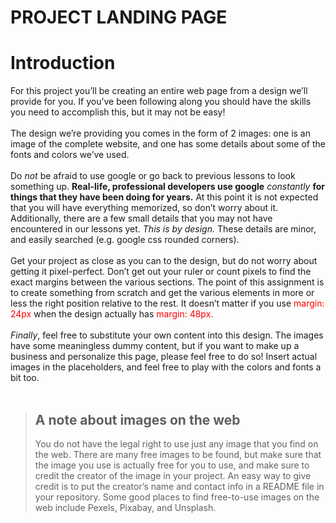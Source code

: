 # PROJECT LANDING PAGE

# Introduction

For this project you’ll be creating an entire web page from a design we’ll
provide for you. If you’ve been following along you should have the skills you
need to accomplish this, but it may not be easy!<br>
<br>
The design we’re providing you comes in the form of 2 images: one is an image
of the complete website, and one has some details about some of the fonts and
colors we’ve used.<br>
<br>
Do _not_ be afraid to use google or go back to previous lessons to look
something up. **Real-life, professional developers use google** _constantly_
**for things that they have been doing for years.** At this point it is not expected
that you will have everything memorized, so don’t worry about it.
Additionally, there are a few small details that you may not have encountered
in our lessons yet. _This is by design._ These details are minor, and easily
searched (e.g. google css rounded corners).<br>
<br>
Get your project as close as you can to the design, but do not worry about getting
it pixel-perfect. Don’t get out your ruler or count pixels to find the exact margins
between the various sections. The point of this assignment is to create something
from scratch and get the various elements in more or less the right position
relative to the rest. It doesn’t matter if you use
<span style="color:red">margin: 24px</span> when the design actually
has <span style="color:red">margin: 48px.</span><br>
<br>
_Finally_, feel free to substitute your own content into this design. The images
have some meaningless dummy content, but if you want to make up a business and
personalize this page, please feel free to do so! Insert actual images in the
placeholders, and feel free to play with the colors and fonts a bit too.<br>
<br>

> ## A note about images on the web <br>
>
> You do not have the legal right to use just any image that you find on the web.
> There are many free images to be found, but make sure that the image you use is
> actually free for you to use, and make sure to credit the creator of the image
> in your project. An easy way to give credit is to put the creator’s name and
> contact info in a README file in your repository. Some good places to find
> free-to-use images on the web include Pexels, Pixabay, and Unsplash.
